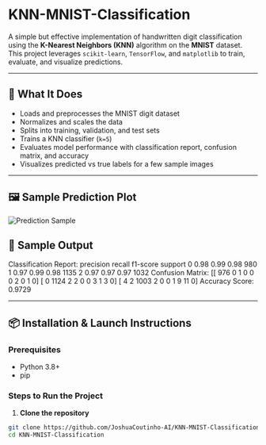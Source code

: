 # KNN-MNIST-Classification

A simple but effective implementation of handwritten digit classification using the **K-Nearest Neighbors (KNN)** algorithm on the **MNIST** dataset. This project leverages `scikit-learn`, `TensorFlow`, and `matplotlib` to train, evaluate, and visualize predictions.

---

## 🧠 What It Does

- Loads and preprocesses the MNIST digit dataset
- Normalizes and scales the data
- Splits into training, validation, and test sets
- Trains a KNN classifier (`k=5`)
- Evaluates model performance with classification report, confusion matrix, and accuracy
- Visualizes predicted vs true labels for a few sample images

---
## 🖼️ Sample Prediction Plot

![Prediction Sample](knn_output.png)

## 📸 Sample Output
Classification Report:
precision recall f1-score support
       0       0.98      0.99      0.98       980
       1       0.97      0.99      0.98      1135
       2       0.97      0.97      0.97      1032
Confusion Matrix:
[[ 976 0 1 0 0 0 2 0 1 0]
[ 0 1124 2 2 0 0 3 1 3 0]
[ 4 2 1003 2 0 0 1 9 11 0]
Accuracy Score: 0.9729


---

## 📦 Installation & Launch Instructions

### Prerequisites
- Python 3.8+
- pip

### Steps to Run the Project

1. **Clone the repository**

```bash
git clone https://github.com/JoshuaCoutinho-AI/KNN-MNIST-Classification.git
cd KNN-MNIST-Classification

